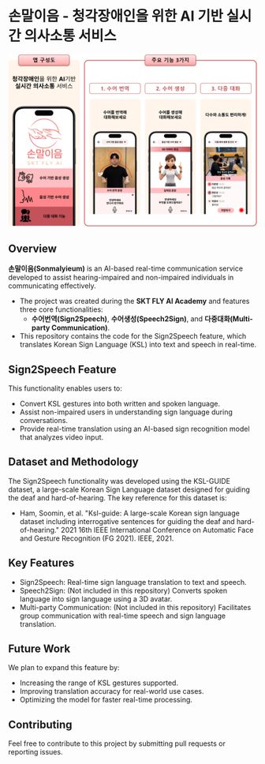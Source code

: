 # 손말이음 - 청각장애인을 위한 AI 기반 실시간 의사소통 서비스

![Sonmalyieum Overview](./image/손말이음.png)

## Overview
**손말이음(Sonmalyieum)** is an AI-based real-time communication service developed to assist hearing-impaired and non-impaired individuals in communicating effectively.
- The project was created during the **SKT FLY AI Academy** and features three core functionalities:
  - **수어번역(Sign2Speech)**, **수어생성(Speech2Sign)**, and **다중대화(Multi-party Communication)**.
- This repository contains the code for the Sign2Speech feature, which translates Korean Sign Language (KSL) into text and speech in real-time.

## Sign2Speech Feature

This functionality enables users to:

- Convert KSL gestures into both written and spoken language.
- Assist non-impaired users in understanding sign language during conversations.
- Provide real-time translation using an AI-based sign recognition model that analyzes video input.

## Dataset and Methodology
The Sign2Speech functionality was developed using the KSL-GUIDE dataset, a large-scale Korean Sign Language dataset designed for guiding the deaf and hard-of-hearing. The key reference for this dataset is:

- Ham, Soomin, et al. "Ksl-guide: A large-scale Korean sign language dataset including interrogative sentences for guiding the deaf and hard-of-hearing." 2021 16th IEEE International Conference on Automatic Face and Gesture Recognition (FG 2021). IEEE, 2021.

## Key Features
- Sign2Speech: Real-time sign language translation to text and speech.
- Speech2Sign: (Not included in this repository) Converts spoken language into sign language using a 3D avatar.
- Multi-party Communication: (Not included in this repository) Facilitates group communication with real-time speech and sign language translation.

## Future Work
We plan to expand this feature by:

- Increasing the range of KSL gestures supported.
- Improving translation accuracy for real-world use cases.
- Optimizing the model for faster real-time processing.

## Contributing
Feel free to contribute to this project by submitting pull requests or reporting issues.
